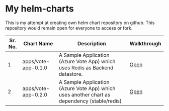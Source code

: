 # My helm-charts
This is my attempt at creating own helm chart repository on github. This repository would remain open for everyone to access or fork.

Sr. No. | Chart Name | Description | Walkthrough 
--------|------------|-------------|------------
 1 | apps/vote-app-0.1.0 | A Sample Application (Azure Vote App) which uses Redis as Backend datastore. | [Open](./apps/vote-app-0.1.0)
 2 | apps/vote-app-0.2.0 | A Sample Application (Azure Vote App) which uses another chart as dependency (stable/redis) | [Open](./apps/vote-app-0.2.0)
 